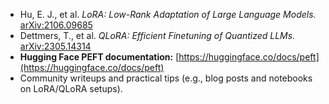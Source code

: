 - Hu, E. J., et al. *LoRA: Low-Rank Adaptation of Large Language Models.* [arXiv:2106.09685](https://arxiv.org/abs/2106.09685)  
- Dettmers, T., et al. *QLoRA: Efficient Finetuning of Quantized LLMs.* [arXiv:2305.14314](https://arxiv.org/abs/2305.14314)  
- **Hugging Face PEFT documentation:** [https://huggingface.co/docs/peft](https://huggingface.co/docs/peft)  
- Community writeups and practical tips (e.g., blog posts and notebooks on LoRA/QLoRA setups).
